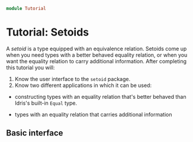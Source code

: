 ```idris hide
module Tutorial
```
# Tutorial: Setoids

A _setoid_ is a type equipped with an equivalence relation. Setoids come up when
you need types with a better behaved equality relation, or when you want the
equality relation to carry additional information. After completing this
tutorial you will:

1. Know the user interface to the `setoid` package.
2. Know two different applications in which it can be used:
  + constructing types with an equality relation that's better behaved than
    Idris's built-in `Equal` type.

  + types with an equality relation that carries additional information

## Basic interface
```idris

```
